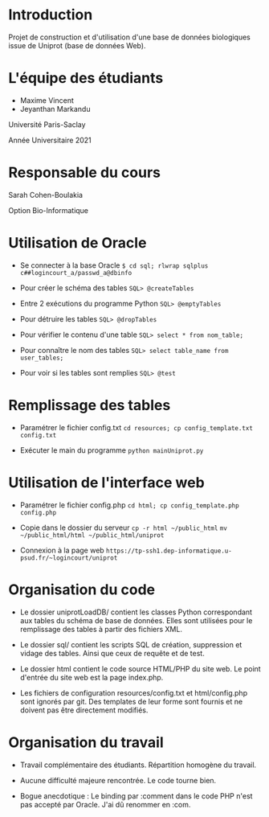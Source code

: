 # Introduction
Projet de construction et d'utilisation d'une base de données 
biologiques issue de Uniprot (base de données Web).

# L'équipe des étudiants

* Maxime Vincent
* Jeyanthan Markandu

Université Paris-Saclay

Année Universitaire 2021

# Responsable du cours

Sarah Cohen-Boulakia

Option Bio-Informatique

# Utilisation de Oracle

* Se connecter à la base Oracle
`$ cd sql; rlwrap sqlplus c##logincourt_a/passwd_a@dbinfo`

* Pour créer le schéma des tables
`SQL> @createTables`

* Entre 2 exécutions du programme Python
`SQL> @emptyTables`

* Pour détruire les tables
`SQL> @dropTables`

* Pour vérifier le contenu d'une table
`SQL> select * from nom_table;`

* Pour connaître le nom des tables
`SQL> select table_name from user_tables;`

* Pour voir si les tables sont remplies
`SQL> @test`

# Remplissage des tables

* Paramétrer le fichier config.txt
`cd resources; cp config_template.txt config.txt`

* Exécuter le main du programme
`python mainUniprot.py`

# Utilisation de l'interface web

* Paramétrer le fichier config.php
`cd html; cp config_template.php config.php`

* Copie dans le dossier du serveur
`cp -r html ~/public_html`
`mv ~/public_html/html ~/public_html/uniprot`

* Connexion à la page web
`https://tp-ssh1.dep-informatique.u-psud.fr/~logincourt/uniprot`

# Organisation du code

* Le dossier uniprotLoadDB/ contient les classes Python correspondant
aux tables du schéma de base de données. Elles sont utilisées pour
le remplissage des tables à partir des fichiers XML.

* Le dossier sql/ contient les scripts SQL de création, suppression
et vidage des tables. Ainsi que ceux de requête et de test.

* Le dossier html contient le code source HTML/PHP du site web.
Le point d'entrée du site web est la page index.php.

* Les fichiers de configuration resources/config.txt et html/config.php sont 
ignorés par git. Des templates de leur forme sont fournis et ne doivent pas être 
directement modifiés.

# Organisation du travail

* Travail complémentaire des étudiants. 
Répartition homogène du travail.

* Aucune difficulté majeure rencontrée.
Le code tourne bien.

* Bogue anecdotique : Le binding par :comment
dans le code PHP n'est pas accepté par Oracle.
J'ai dû renommer en :com.
